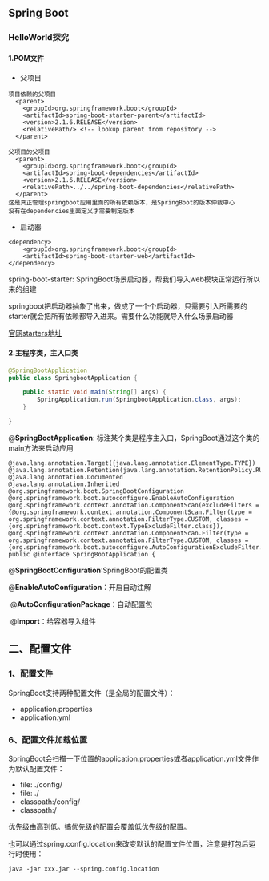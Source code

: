 ## Spring Boot

### HelloWorld探究
#### 1.POM文件
- 父项目
```
项目依赖的父项目
  <parent>
    <groupId>org.springframework.boot</groupId>
    <artifactId>spring-boot-starter-parent</artifactId>
    <version>2.1.6.RELEASE</version>
    <relativePath/> <!-- lookup parent from repository -->
  </parent>
  
父项目的父项目
  <parent>
    <groupId>org.springframework.boot</groupId>
    <artifactId>spring-boot-dependencies</artifactId>
    <version>2.1.6.RELEASE</version>
    <relativePath>../../spring-boot-dependencies</relativePath>
  </parent>
这是真正管理springboot应用里面的所有依赖版本，是SpringBoot的版本仲裁中心
没有在dependencies里面定义才需要制定版本
```
- 启动器
```
<dependency>
    <groupId>org.springframework.boot</groupId>
    <artifactId>spring-boot-starter-web</artifactId>
</dependency>
```
spring-boot-starter: SpringBoot场景启动器，帮我们导入web模块正常运行所以来的组建

springboot把启动器抽象了出来，做成了一个个启动器，只需要引入所需要的starter就会把所有依赖都导入进来。需要什么功能就导入什么场景启动器

[官网starters地址](https://docs.spring.io/spring-boot/docs/2.1.6.RELEASE/reference/html/using-boot-build-systems.html#using-boot-starter)

#### 2.主程序类，主入口类

```java
@SpringBootApplication
public class SpringbootApplication {

	public static void main(String[] args) {
		SpringApplication.run(SpringbootApplication.class, args);
	}

}
```

@**SpringBootApplication**: 标注某个类是程序主入口，SpringBoot通过这个类的main方法来启动应用

```
@java.lang.annotation.Target({java.lang.annotation.ElementType.TYPE})
@java.lang.annotation.Retention(java.lang.annotation.RetentionPolicy.RUNTIME)
@java.lang.annotation.Documented
@java.lang.annotation.Inherited
@org.springframework.boot.SpringBootConfiguration
@org.springframework.boot.autoconfigure.EnableAutoConfiguration
@org.springframework.context.annotation.ComponentScan(excludeFilters = {@org.springframework.context.annotation.ComponentScan.Filter(type = org.springframework.context.annotation.FilterType.CUSTOM, classes = {org.springframework.boot.context.TypeExcludeFilter.class}), @org.springframework.context.annotation.ComponentScan.Filter(type = org.springframework.context.annotation.FilterType.CUSTOM, classes = {org.springframework.boot.autoconfigure.AutoConfigurationExcludeFilter.class})})
public @interface SpringBootApplication {
```

@**SpringBootConfiguration**:SpringBoot的配置类

@**EnableAutoConfiguration**：开启自动注解

​	@**AutoConfigurationPackage**：自动配置包

​	@**Import**：给容器导入组件



## 二、配置文件



### 1、配置文件

SpringBoot支持两种配置文件（是全局的配置文件）：

- application.properties
- application.yml



### 6、配置文件加载位置

SpringBoot会扫描一下位置的application.properties或者application.yml文件作为默认配置文件：

- file: ./config/
- file: ./
- classpath:/config/
- classpath:/

优先级由高到低。搞优先级的配置会覆盖低优先级的配置。



也可以通过spring.config.location来改变默认的配置文件位置，注意是打包后运行时使用：

```
java -jar xxx.jar --spring.config.location
```





